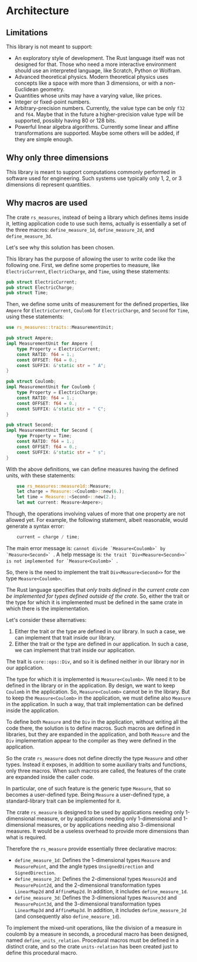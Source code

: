 # Architecture

## Limitations

This library is not meant to support:
* An exploratory style of development. The Rust language itself was not designed for that. Those who need a more interactive environment should use an interpreted language, like Scratch, Python or Wolfram.
* Advanced theoretical physics. Modern theoretical physics uses concepts like a space with more than 3 dimensions, or with a non-Euclidean geometry.
* Quantities whose units may have a varying value, like prices.
* Integer or fixed-point numbers.
* Arbitrary-precision numbers. Currently, the value type can be only `f32` and `f64`. Maybe that in the future a higher-precision value type will be supported, possibly having 80 or 128 bits.
* Powerful linear algebra algorithms. Currently some linear and affine transformations are supported. Maybe some others will be added, if they are simple enough.

## Why only three dimensions

This library is meant to support computations commonly performed in software used for engineering. Such systems use typically only 1, 2, or 3 dimensions di represent quantities.

## Why macros are used

The crate `rs_measures`, instead of being a library which defines items inside it, letting application code to use such items, actually is essentially a set of the three macros: `define_measure_1d`, `define_measure_2d`, and `define_measure_3d`.

Let's see why this solution has been chosen.

This library has the purpose of allowing the user to write code like the following one. First, we define some properties to measure, like `ElectricCurrent`, `ElectricCharge`, and `Time`, using these statements:
```rust
pub struct ElectricCurrent;
pub struct ElectricCharge;
pub struct Time;
```

Then, we define some units of measurement for the defined properties, like `Ampere` for `ElectricCurrent`, `Coulomb` for `ElectricCharge`, and `Second` for `Time`, using these statements:
```rust
use rs_measures::traits::MeasurementUnit;

pub struct Ampere;
impl MeasurementUnit for Ampere {
    type Property = ElectricCurrent;
    const RATIO: f64 = 1.;
    const OFFSET: f64 = 0.;
    const SUFFIX: &'static str = " A";
}

pub struct Coulomb;
impl MeasurementUnit for Coulomb {
    type Property = ElectricCharge;
    const RATIO: f64 = 1.;
    const OFFSET: f64 = 0.;
    const SUFFIX: &'static str = " C";
}

pub struct Second;
impl MeasurementUnit for Second {
    type Property = Time;
    const RATIO: f64 = 1.;
    const OFFSET: f64 = 0.;
    const SUFFIX: &'static str = " s";
}
```

With the above definitions, we can define measures having the defined units, with these statements:
```rust
    use rs_measures::measure1d::Measure;
    let charge = Measure::<Coulomb>::new(6.);
    let time = Measure::<Second>::new(2.);
    let mut current: Measure<Ampere>;
```

Though, the operations involving values of more that one property are not allowed yet. For example, the following statement, albeit reasonable, would generate a syntax error:
```rust
    current = charge / time;
```

The main error message is: ``cannot divide `Measure<Coulomb>` by `Measure<Second>` ``. A help message is: ``the trait `Div<Measure<Second>>` is not implemented for `Measure<Coulomb>` ``.

So, there is the need to implement the trait `Div<Measure<Second>>` for the type `Measure<Coulomb>`.

The Rust language specifies that *only traits defined in the current crate can be implemented for types defined outside of the crate*. So, either the trait or the type for which it is implemented must be defined in the same crate in which there is the implementation.

Let's consider these alternatives:
1. Either the trait or the type are defined in our library. In such a case, we can implement that trait inside our library.
2. Either the trait or the type are defined in our application. In such a case, we can implement that trait inside our application.

The trait is `core::ops::Div`, and so it is defined neither in our library nor in our application.

The type for which it is implemented is `Measure<Coulomb>`. We need it to be defined in the library or in the application. By design, we want to keep `Coulomb` in the application. So, `Measure<Coulomb>` cannot be in the library.
But to keep the `Measure<Coulomb>` in the application, we must define also `Measure` in the application.
In such a way, that trait implementation can be defined inside the application.

To define both `Measure` and the `Div` in the application, without writing all the code there, the solution is to define macros. Such macros are defined in libraries, but they are expanded in the application, and both `Measure` and the `Div` implementation appear to the compiler as they were defined in the application.

So the crate `rs_measure` does not define directly the type `Measure` and other types. Instead it exposes, in addition to some auxiliary traits and functions, only three macros. When such macros are called, the features of the crate are expanded inside the caller code.

In particular, one of such feature is the generic type `Measure`, that so becomes a user-defined type. Being `Measure` a user-defined type, a standard-library trait can be implemented for it.

The crate `rs_measure` is designed to be used by applications needing only 1-dimensional measure, or by applications needing only 1-dimensional and 1-dimensional measures, or by applications needing also 3-dimensional measures. It would be a useless overhead to provide more dimensions than what is required.

Therefore the `rs_measure` provide essentially three declarative macros:
* `define_measure_1d`: Defines the 1-dimensional types `Measure` and `MeasurePoint`, and the angle types `UnsignedDirection` and `SignedDirection`.
* `define_measure_2d`: Defines the 2-dimensional types `Measure2d` and `MeasurePoint2d`, and the 2-dimensional transformation types `LinearMap2d` and `AffineMap2d`. In addition, it includes `define_measure_1d`.
* `define_measure_3d`: Defines the 3-dimensional types `Measure3d` and `MeasurePoint3d`, and the 3-dimensional transformation types `LinearMap3d` and `AffineMap3d`. In addition, it includes `define_measure_2d` (and consequently also `define_measure_1d`).

To implement the mixed-unit operations, like the division of a measure in coulomb by a measure in seconds, a procedural macro has been designed, named `define_units_relation`. Procedural macros must be defined in a distinct crate, and so the crate `units-relation` has been created just to define this procedural macro.
